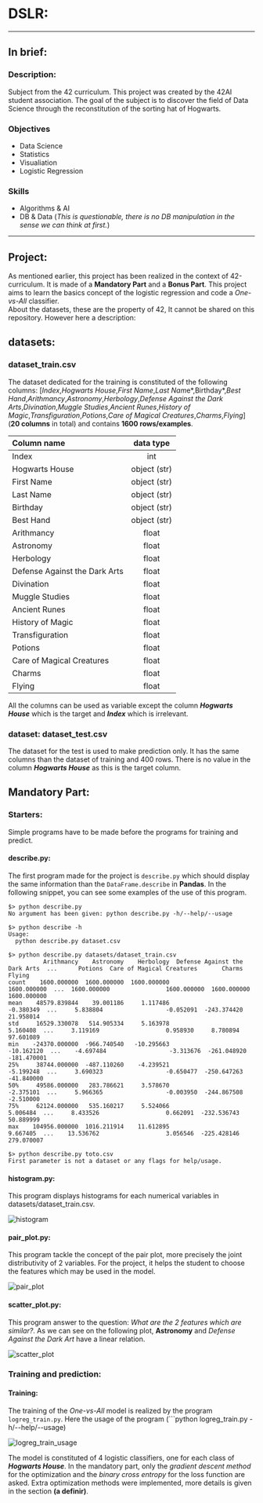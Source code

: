 # DSLR:

---
## **In brief:**

### Description:
Subject from the 42 curriculum. This project was created by the 42AI student association. The goal of the subject is to discover the field of Data Science through the reconstitution of the sorting hat of Hogwarts.

### Objectives
* Data Science
* Statistics
* Visualiation
* Logistic Regression

### Skills
* Algorithms & AI
* DB & Data (*This is questionable, there is no DB manipulation in the sense we can think at first.*)

---

## Project:
As mentioned earlier, this project has been realized in the context of 42-curriculum. It is made of a **Mandatory Part** and a **Bonus Part**. This project aims to learn the basics concept of the logistic regression and code a *One-vs-All* classifier.\
About the datasets, these are the property of 42, It cannot be shared on this repository. However here a description:

## datasets:
### dataset_train.csv
The dataset dedicated for the training is constituted of the following columns: [*Index*,*Hogwarts House*,*First Name*,*Last Nam*e*,Birthday*,*Best Hand*,*Arithmancy*,*Astronomy*,*Herbology*,*Defense Against the Dark Arts*,*Divination*,*Muggle Studies*,*Ancient Runes*,*History of Magic*,*Transfiguration*,*Potions*,*Care of Magical Creatures*,*Charms*,*Flying*] (**20 columns** in total) and contains **1600 rows/examples**.

| Column name                   | data type    |
|:------------------------------|:------------:|
| Index                         | int          |
| Hogwarts House                | object (str) |
| First Name                    | object (str) |
| Last Name                     | object (str) |
| Birthday                      | object (str) |
| Best Hand                     | object (str) |
| Arithmancy                    | float        |
| Astronomy                     | float        |
| Herbology                     | float        |
| Defense Against the Dark Arts | float        |
| Divination                    | float        |
| Muggle Studies                | float        |
| Ancient Runes                 | float        |
| History of Magic              | float        |
| Transfiguration               | float        |
| Potions                       | float        |
| Care of Magical Creatures     | float        |
| Charms                        | float        |
| Flying                        | float        |

All the columns can be used as variable except the column ***Hogwarts House*** which is the target and ***Index*** which is irrelevant.

### dataset: dataset_test.csv
The dataset for the test is used to make prediction only. It has the same columns than the dataset of training and 400 rows.
There is no value in the column ***Hogwarts House*** as this is the target column.


## Mandatory Part:

### Starters:
Simple programs have to be made before the programs for training and predict.

#### describe.py:
The first program made for the project is ```describe.py``` which should display the same information than the ```DataFrame.describe``` in **Pandas**. In the following snippet, you can see some examples of the use of this program.

```
$> python describe.py
No argument has been given: python describe.py -h/--help/--usage

$> python describe -h
Usage:
  python describe.py dataset.csv

$> python describe.py datasets/dataset_train.csv
          Arithmancy    Astronomy    Herbology  Defense Against the Dark Arts  ...      Potions  Care of Magical Creatures       Charms       Flying
count    1600.000000  1600.000000  1600.000000                    1600.000000  ...  1600.000000                1600.000000  1600.000000  1600.000000
mean    48579.839844    39.001186     1.117486                      -0.380349  ...     5.838804                  -0.052091  -243.374420    21.958014
std     16529.330078   514.905334     5.163978                       5.160408  ...     3.119169                   0.958930     8.780894    97.601089
min    -24370.000000  -966.740540   -10.295663                     -10.162120  ...    -4.697484                  -3.313676  -261.048920  -181.470001
25%     38744.000000  -487.110260    -4.239521                      -5.199248  ...     3.690323                  -0.650477  -250.647263   -41.840000
50%     49586.000000   283.786621     3.578670                      -2.375101  ...     5.966365                  -0.003950  -244.867508    -2.510000
75%     62124.000000   535.160217     5.524066                       5.006484  ...     8.433526                   0.662091  -232.536743    50.889999
max    104956.000000  1016.211914    11.612895                       9.667405  ...    13.536762                   3.056546  -225.428146   279.070007

$> python describe.py toto.csv
First parameter is not a dataset or any flags for help/usage.
```

#### histogram.py:
This program displays histograms for each numerical variables in datasets/dataset_train.csv.

![histogram](assets/histogram.png)

#### pair_plot.py:
This program tackle the concept of the pair plot, more precisely the joint distributivity of 2 variables. For the project, it helps the student to choose the features which may be used in the model.

![pair_plot](assets/pair_plot.png)

#### scatter_plot.py:
This program answer to the question: *What are the 2 features which are similar?*. As we can see on the following plot, **Astronomy** and *Defense Against the Dark Art* have a linear relation.

![scatter_plot](assets/scatter_plot.png)

### Training and prediction:
#### Training:
The training of the *One-vs-All* model is realized by the program ```logreg_train.py```.
Here the usage of the program (```python logreg_train.py -h/--help/--usage)

![logreg_train_usage](assets/logreg_train_usage.png)

The model is constituted of 4 logistic classifiers, one for each class of ***Hogwarts House***.
In the mandatory part, only the *gradient descent method* for the optimization and the *binary cross entropy* for the loss function are asked. Extra optimization methods were implemented, more details is given in the section **(a definir)**.